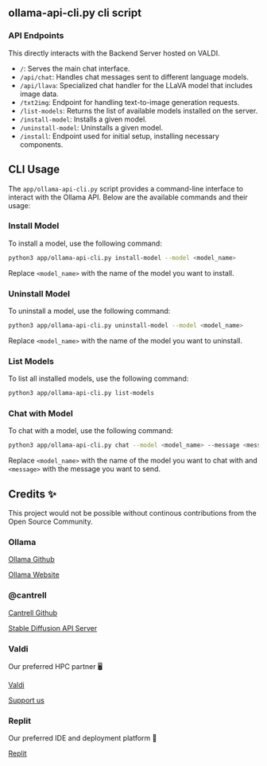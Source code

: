 ## ollama-api-cli.py cli script

### API Endpoints
This directly interacts with the Backend Server hosted on VALDI.

- `/`: Serves the main chat interface.
- `/api/chat`: Handles chat messages sent to different language models.
- `/api/llava`: Specialized chat handler for the LLaVA model that includes image data.
- `/txt2img`: Endpoint for handling text-to-image generation requests.
- `/list-models`: Returns the list of available models installed on the server.
- `/install-model`: Installs a given model.
- `/uninstall-model`: Uninstalls a given model.
- `/install`: Endpoint used for initial setup, installing necessary components.

## CLI Usage
The `app/ollama-api-cli.py` script provides a command-line interface to interact with the Ollama API. Below are the available commands and their usage:

### Install Model
To install a model, use the following command:
```sh
python3 app/ollama-api-cli.py install-model --model <model_name>
```
Replace `<model_name>` with the name of the model you want to install.

### Uninstall Model
To uninstall a model, use the following command:
```sh
python3 app/ollama-api-cli.py uninstall-model --model <model_name>
```
Replace `<model_name>` with the name of the model you want to uninstall.

### List Models
To list all installed models, use the following command:
```sh
python3 app/ollama-api-cli.py list-models
```

### Chat with Model
To chat with a model, use the following command:
```sh
python3 app/ollama-api-cli.py chat --model <model_name> --message <message>
```
Replace `<model_name>` with the name of the model you want to chat with and `<message>` with the message you want to send.

## Credits ✨
This project would not be possible without continous contributions from the Open Source Community.
### Ollama
[Ollama Github](https://github.com/jmorganca/ollama)

[Ollama Website](https://ollama.ai/)

### @cantrell
[Cantrell Github](https://github.com/cantrell)

[Stable Diffusion API Server](https://github.com/cantrell/stable-diffusion-api-server)

### Valdi
Our preferred HPC partner  🖥️

[Valdi](https://valdi.ai/)

[Support us](https://valdi.ai/signup?ref=YZl7RDQZ)

### Replit
Our preferred IDE and deployment platform  🚀

[Replit](https://replit.com/)

